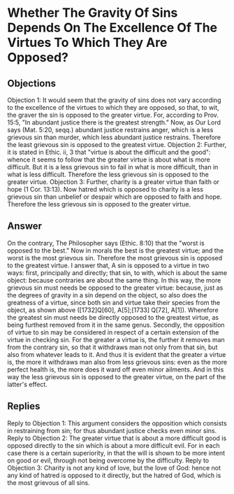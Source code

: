 # Whether The Gravity Of Sins Depends On The Excellence Of The Virtues To Which They Are Opposed?
## Objections
Objection 1: It would seem that the gravity of sins does not vary according to the excellence of the virtues to which they are opposed, so that, to wit, the graver the sin is opposed to the greater virtue. For, according to Prov. 15:5, "In abundant justice there is the greatest strength." Now, as Our Lord says (Mat. 5:20, seqq.) abundant justice restrains anger, which is a less grievous sin than murder, which less abundant justice restrains. Therefore the least grievous sin is opposed to the greatest virtue.
Objection 2: Further, it is stated in Ethic. ii, 3 that "virtue is about the difficult and the good": whence it seems to follow that the greater virtue is about what is more difficult. But it is a less grievous sin to fail in what is more difficult, than in what is less difficult. Therefore the less grievous sin is opposed to the greater virtue.
Objection 3: Further, charity is a greater virtue than faith or hope (1 Cor. 13:13). Now hatred which is opposed to charity is a less grievous sin than unbelief or despair which are opposed to faith and hope. Therefore the less grievous sin is opposed to the greater virtue.
## Answer
On the contrary, The Philosopher says (Ethic. 8:10) that the "worst is opposed to the best." Now in morals the best is the greatest virtue; and the worst is the most grievous sin. Therefore the most grievous sin is opposed to the greatest virtue.
I answer that, A sin is opposed to a virtue in two ways: first, principally and directly; that sin, to with, which is about the same object: because contraries are about the same thing. In this way, the more grievous sin must needs be opposed to the greater virtue: because, just as the degrees of gravity in a sin depend on the object, so also does the greatness of a virtue, since both sin and virtue take their species from the object, as shown above ([1732]Q[60], A[5];[1733] Q[72], A[1]). Wherefore the greatest sin must needs be directly opposed to the greatest virtue, as being furthest removed from it in the same genus. Secondly, the opposition of virtue to sin may be considered in respect of a certain extension of the virtue in checking sin. For the greater a virtue is, the further it removes man from the contrary sin, so that it withdraws man not only from that sin, but also from whatever leads to it. And thus it is evident that the greater a virtue is, the more it withdraws man also from less grievous sins: even as the more perfect health is, the more does it ward off even minor ailments. And in this way the less grievous sin is opposed to the greater virtue, on the part of the latter's effect.
## Replies
Reply to Objection 1: This argument considers the opposition which consists in restraining from sin; for thus abundant justice checks even minor sins.
Reply to Objection 2: The greater virtue that is about a more difficult good is opposed directly to the sin which is about a more difficult evil. For in each case there is a certain superiority, in that the will is shown to be more intent on good or evil, through not being overcome by the difficulty.
Reply to Objection 3: Charity is not any kind of love, but the love of God: hence not any kind of hatred is opposed to it directly, but the hatred of God, which is the most grievous of all sins.